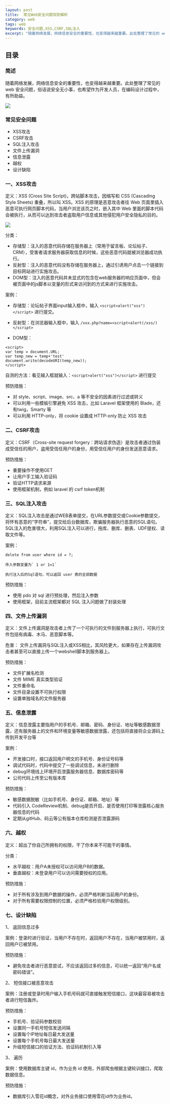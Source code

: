 ```yaml
---
layout: post
title:  常见Web安全问题攻防解析
category: web 
tags: web 
keywords: 安全问题,XSS,CSRF,SQL注入
excerpt: "随着网络发展，网络信息安全的重要性，也变得越来越重要。此处整理了常见的 web 安全问题。"
---
```


## 目录

### 简述
随着网络发展，网络信息安全的重要性，也变得越来越重要。此处整理了常见的 web 安全问题，俗话说安全无小事，也希望作为开发人员，在编码设计过程中，有所助益。

![](https://static.studytime.xin/image/articles/spring-boot2671273011-5cd57ce8d9679_articlex.png)

### 常见安全问题
- XSS攻击
- CSRF攻击
- SQL注入攻击
- 文件上传漏洞
- 信息泄露
- 越权
- 设计缺陷

### 一、XSS攻击
定义：XSS (Cross Site Script)，跨站脚本攻击，因缩写和 CSS (Cascading Style Sheets) 重叠，所以叫 XSS。XSS 的原理是恶意攻击者往 Web 页面里插入恶意可执行网页脚本代码，当用户浏览该页之时，嵌入其中 Web 里面的脚本代码会被执行，从而可以达到攻击者盗取用户信息或其他侵犯用户安全隐私的目的。

![](https://static.studytime.xin/image/articles/spring-boot3967091794-5cd57d14097d4_articlex.png)

分类：
- 存储型：注入的恶意代码存储在服务器上（常用于留言板、论坛帖子、CRM），受害者请求服务器获取信息的时候，这些恶意代码就被浏览器成功执行。
- 反射型：注入的恶意代码没有存储在服务器上，通过引诱用户点击一个链接到目标网站进行实施攻击。
- DOM型：注入的恶意代码并未显式的包含在web服务器的响应页面中，但会被页面中的js脚本以变量的形式来访问到的方式来进行实施攻击。

案例：
- 存储型：论坛帖子界面input输入框中，输入 `<script>alert("xss")</script>` 进行提交。

- 反射型：在浏览器输入框中，输入 `/xxx.php?name=<script>alert(/xss/)</script>`
- DOM型：
```
<script>
var temp = document.URL;
var temp_new = temp+'test'
document.write(decodeURI(temp_new));
</script>
```

自测的方法：看见输入框就输入：`<script>alert("xss")</script>` 进行提交

预防措施：
- 对 style、script、image、src、a 等不安全的因素进行过滤或转义
- 可以利用一些模板引擎避免 XSS 攻击，比如 Laravel 框架使用的 Blade，还有twig，Smarty 等
- 可以利用 HTTP-only，将 cookie 设置成 HTTP-only 防止 XSS 攻击

### 二、CSRF攻击
定义：CSRF（Cross-site request forgery：跨站请求伪造）是攻击者通过伪装成受信任的用户，盗用受信任用户的身份，用受信任用户的身份发送恶意请求。

预防措施：
- 重要操作不使用GET
- 让用户手工输入验证码
- 验证HTTP请求来源
- 使用框架机制，例如 laravel 的 csrf token机制 

### 三、SQL注入攻击
定义：SQL注入攻击是通过WEB表单提交，在URL参数提交或Cookie参数提交，将怀有恶意的“字符串”，提交给后台数据库，欺骗服务器执行恶意的SQL语句。SQL注入的危害很大，利用SQL注入可以进行，拖库、删库、删表、UDF提权、读取文件等。

案例：
```
delete from user where id = ?;

传入参数变量为` 1 or 1=1`

执行注入后的Sql语句，可以返回 user 表的全部数据
```

预防措施：
- 使用 pdo 对 sql 进行预处理，然后注入参数
- 使用框架，目前主流框架都对 SQL 注入问题做了封装处理

### 四、文件上传漏洞
定义：文件上传漏洞是攻击者上传了一个可执行的文件到服务器上执行，可执行文件包括有病毒、木马、恶意脚本等。

危害：
文件上传漏洞与SQL注入或XSS相比，其风险更大，如果存在上传漏洞攻击者甚至可以直接上传一个webshell脚本到服务器上。

预防措施：
- 文件扩展名检测
- 文件 MIME 真实类型验证
- 文件重命名
- 文件目录设置不可执行权限
- 设置单独域名的文件服务器

### 五、信息泄露
定义：信息泄露主要指用户的手机号、邮箱、密码、身份证、地址等敏感数据泄露，还有服务器上的文件和环境变量等敏感数据泄露，还包括将直接将企业源码上传到开发平台等

案例：
- 开发接口时，接口返回用户明文的手机号、身份证号码等
- 调试代码时，代码中提交了一些调试信息，未进行删除
- debug环境线上环境开启泄露服务器信息、数据库密码等
- 公司代码上传至公有版本库

预防措施：
- 敏感数据脱敏（比如手机号、身份证、邮箱、地址）等
- 代码引入 CodeReview机制、debug是否开启、是否使用打印等泄露核心服务器信息的代码
- 定期从gitHub、码云等公有版本仓库检测是否泄露源码

### 六、越权
定义：超出了你自己所拥有的权限，干了你本来不可能干的事情。

分类：
- 水平越权：用户A未授权可以访问用户B的数据。
- 垂直越权：未登录用户可以访问需要授权的应用。

预防措施：
- 对于所有涉及到用户数据的操作，必须严格判断当前用户的身份。
- 对于所有需要权限控制的位置，必须严格检验用户权限级别。

### 七、设计缺陷
1、 返回信息过多 

案例：登录时进行验证，当用户不存在时，返回用户不存在，当用户被禁用时，返回用户已被禁用。

预防措施：
- 避免攻击者进行恶意尝试，不应该返回过多的信息，可以统一返回“用户名或密码错误”。

2、 短信接口被恶意攻击 

案例：注册或登录时用户输入手机号码就可直接触发短信接口，这块最容易被攻击者进行短信轰炸。

预防措施：
- 手机号、验证码参数校验
- 设置同一手机号短信发送间隔
- 设置每个IP地址每日最大发送量
- 设置每个手机号每日最大发送量
- 升级短信接口的验证方法、验证码机制引入等

3、 遍历 

案例：使用数据库主键 id，作为业务 id 使用，外部爬虫根据主键轮训接口，爬取数据信息。

预防措施：
- 数据库引入雪花id概念，对外业务接口使用雪花id作为业务id。
